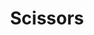 ---
title: Scissors
tags: ["scissors", "cut", "snip", "tool", "craft", "office", "sharp"]
icon: scissors
svg: '<svg xmlns="http://www.w3.org/2000/svg" width="24" height="24" fill="none" viewBox="0 0 24 24" stroke-width="1.5" stroke-linecap="round" stroke-linejoin="round" stroke="currentColor"><path d="M11.79 12 7 8.855m14-2.903L7 15.145M8 6.92c0 1.337-1.12 2.42-2.5 2.42S3 8.256 3 6.919 4.12 4.5 5.5 4.5 8 5.583 8 6.92m0 10.162c0-1.336-1.12-2.42-2.5-2.42S3 15.745 3 17.081 4.12 19.5 5.5 19.5 8 18.417 8 17.08m13 .968-6.066-3.983"/></svg>'
---